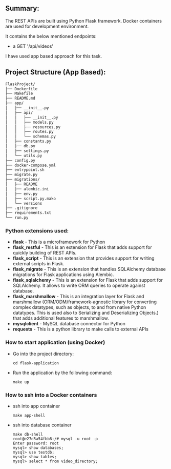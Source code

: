 ## Summary:
The REST APIs are built using Python Flask framework. Docker containers are used for development environment.

It contains the below mentioned endpoints:
- a GET '/api/videos'

 I have used app based approach for this task.

## Project Structure (App Based):
```bash
FlaskProject/
├── Dockerfile
├── Makefile
├── README.md
├── app/
│   ├── __init__.py
│   ├── api/
│   │   ├── __init__.py
│   │   ├── models.py
│   │   ├── resources.py
│   │   ├── routes.py
│   │   └── schemas.py
│   ├── constants.py
│   ├── db.py
│   ├── settings.py
│   └── utils.py
├── config.py
├── docker-compose.yml
├── entrypoint.sh
├── migrate.py
├── migrations/
│   ├── README
│   ├── alembic.ini
│   ├── env.py
│   ├── script.py.mako
│   └── versions
├── .gitignore
├── requirements.txt
└── run.py
```

### Python extensions used:
- **flask** - This is a microframework for Python
- **flask_restful** - This is an extension for Flask that adds support for quickly building of REST APIs.
- **flask_script** - This is an extension that provides support for writing external scripts in Flask.
- **flask_migrate** - This is an extension that handles SQLAlchemy database migrations for Flask applications using Alembic.
- **flask_sqlalchemy** - This is an extension for Flask that adds support for SQLAlchemy. It allows to write ORM queries to operate against database.
- **flask_marshmallow** - This is an integration layer for Flask and marshmallow (ORM/ODM/framework-agnostic library for converting complex datatypes, such as objects, to and from native Python datatypes. This is used also to Serializing and Deserializing Objects.) that adds additional features to marshmallow.
- **mysqlclient** - MySQL database connector for Python
- **requests** - This is a python library to make calls to external APIs

### How to start application (using Docker)
- Go into the project directory:
    ```
    cd flask-application
    ```
- Run the application by the following command:
    ```
    make up
    ```

### How to ssh into a Docker containers
- ssh into app container
    ```
    make app-shell
    ```
- ssh into database container
    ```
    make db-shell
    root@e27d5a54fbb8:/# mysql -u root -p
    Enter password: root
    mysql> show databases;
    mysql> use testdb;
    mysql> show tables;
    mysql> select * from video_directory;
    ````
